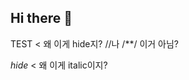 ## Hi there 👋

<!--
**NYClifewithNyx/NYCLifewithNyx** is a ✨ _special_ ✨ repository because its `README.md` (this file) appears on your GitHub profile.

Here are some ideas to get you started:

- 🔭 I’m currently working on ...
- 🌱 I’m currently learning ...
- 👯 I’m looking to collaborate on ...
- 🤔 I’m looking for help with ...
- 💬 Ask me about ...
- 📫 How to reach me: ...
- 😄 Pronouns: ...
- ⚡ Fun fact: ...
--> TEST

<!--hide--> < 왜 이게 hide지? //나 /**/ 이거 아님?
*hide* < 왜 이게 italic이지?

